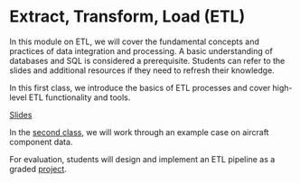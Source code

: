 # Extract, Transform, Load (ETL)

In this module on ETL, we will cover the fundamental concepts and practices of data integration and processing. A basic understanding of databases and SQL is considered a prerequisite. Students can refer to the slides and additional resources if they need to refresh their knowledge.

In this first class, we introduce the basics of ETL processes and cover high-level ETL functionality and tools.

[Slides](https://raw.githubusercontent.com/SupaeroDataScience/DE/master/readings/ETL.pdf)

In the [second class](0_5_airlife.md), we will work through an example case on aircraft component data.

For evaluation, students will design and implement an ETL pipeline as a graded [project](0_4_project.md).
